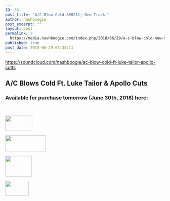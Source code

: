 ```yaml
---
ID: 53
post_title: 'A/C Blow Cold &#8211; New Track!'
author: nashboogie
post_excerpt: ""
layout: post
permalink: >
  https://media.nashboogie.com/index.php/2018/06/29/a-c-blow-cold-new-track/
published: true
post_date: 2018-06-29 05:34:11
---
```

https://soundcloud.com/nashboogie/ac-blow-cold-ft-luke-tailor-apollo-cutts
<h2>A/C Blows Cold Ft. Luke Tailor &amp; Apollo Cuts</h2>
<h3></h3>
<h3></h3>
<h3>Available for purchase tomorrow (June 30th, 2018) here:</h3>
&nbsp;

<a href="https://itunes.apple.com/us/album/a-c-blow-cold-feat-luke-tailor-apollo-cutts-single/1404464097?uo=4"><img class="alignnone wp-image-59" src="https://media.nashboogie.com/wp-content/uploads/2018/06/apple-300x168.png" alt="" width="85" height="48" /></a>

<a href="https://open.spotify.com/album/5oLl9inEcGGE4sPlVpqDjf"><img class="alignnone wp-image-60" src="https://media.nashboogie.com/wp-content/uploads/2018/06/spotify-300x120.png" alt="" width="128" height="51" /></a>

<a href="https://tidal.com/album/91106232"><img class="alignnone wp-image-61" src="https://media.nashboogie.com/wp-content/uploads/2018/06/tidal.png" alt="" width="84" height="65" /></a>

<a href="http://www.deezer.com/album/67006622"><img class="alignnone  wp-image-64" src="https://media.nashboogie.com/wp-content/uploads/2018/06/deezer.png" alt="" width="74" height="47" /></a>
<h4></h4>
&nbsp;

&nbsp;

&nbsp;

&nbsp;